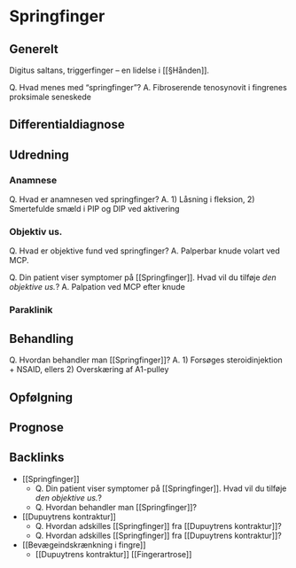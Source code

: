 # Springfinger
## Generelt
Digitus saltans, triggerfinger – en lidelse i [[§Hånden]].

Q. Hvad menes med “springfinger”?
A. Fibroserende tenosynovit i fingrenes proksimale seneskede

## Differentialdiagnose


## Udredning
### Anamnese
Q. Hvad er anamnesen ved springfinger?
A. 1) Låsning i fleksion, 2) Smertefulde smæld i PIP og DIP ved aktivering

### Objektiv us.
Q. Hvad er objektive fund ved springfinger?
A. Palperbar knude volart ved MCP.

Q. Din patient viser symptomer på [[Springfinger]]. Hvad vil du tilføje *den objektive us.*? 
A. Palpation ved MCP efter knude

### Paraklinik

## Behandling
Q. Hvordan behandler man [[Springfinger]]?
A. 1) Forsøges steroidinjektion + NSAID, ellers 2) Overskæring af A1-pulley

## Opfølgning


## Prognose











## Backlinks
* [[Springfinger]]
	* Q. Din patient viser symptomer på [[Springfinger]]. Hvad vil du tilføje *den objektive us.*? 
	* Q. Hvordan behandler man [[Springfinger]]?
* [[Dupuytrens kontraktur]]
	* Q. Hvordan adskilles [[Springfinger]] fra [[Dupuytrens kontraktur]]?
	* Q. Hvordan adskilles [[Springfinger]] fra [[Dupuytrens kontraktur]]?
* [[Bevægeindskrænkning i fingre]]
	* [[Dupuytrens kontraktur]]
[[Fingerartrose]]

<!-- #anki/tag/med/Orto #anki/deck/Medicine -->

<!-- {BearID:CC0AE3AC-924E-40DA-A12D-EF4CA08030B2-15088-0000D76ABD2EFF91} -->
